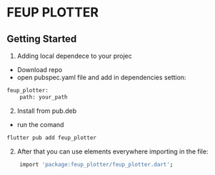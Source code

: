 # FEUP PLOTTER
## Getting Started


1. Adding local dependece to your projec
- Download repo
- open pubspec.yaml file and add in dependencies settion:

```bash
feup_plotter:
    path: your_path
```

2. Install from pub.deb
- run the comand 

```bash
flutter pub add feup_plotter
```



2. After that you can use elements everywhere importing in the file:
```bash
    import 'package:feup_plotter/feup_plotter.dart';
```

